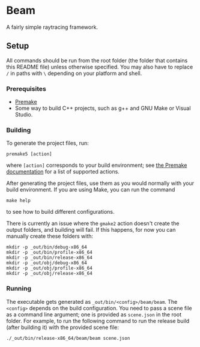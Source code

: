 # Beam
A fairly simple raytracing framework.

## Setup
All commands should be run from the root folder (the folder that contains this
README file) unless otherwise specified.
You may also have to replace `/` in paths with `\` depending on your platform
and shell.

### Prerequisites
* [Premake](https://premake.github.io/)
* Some way to build C++ projects, such as g++ and GNU Make or Visual Studio.

### Building
To generate the project files, run:

    premake5 [action]

where `[action]` corresponds to your build environment;
see [the Premake documentation](https://premake.github.io/docs/Using-Premake)
for a list of supported actions.

After generating the project files, use them as you would normally with your
build environment.
If you are using Make, you can run the command

    make help

to see how to build different configurations.

There is currently an issue where the `gmake2` action doesn't create the
output folders, and building will fail.
If this happens, for now you can manually create these folders with:

    mkdir -p _out/bin/debug-x86_64
    mkdir -p _out/bin/profile-x86_64
    mkdir -p _out/bin/release-x86_64
    mkdir -p _out/obj/debug-x86_64
    mkdir -p _out/obj/profile-x86_64
    mkdir -p _out/obj/release-x86_64

### Running
The executable gets generated as `_out/bin/<config>/beam/beam`.
The `<config>` depends on the build configuration.
You need to pass a scene file as a command line argument; one is provided as
`scene.json` in the root folder.
For example, to run the following command to run the release build (after
building it) with the provided scene file:

    ./_out/bin/release-x86_64/beam/beam scene.json
